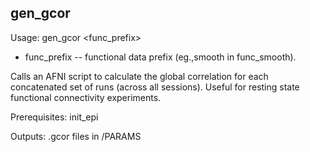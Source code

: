 gen_gcor
--------
Usage: gen_gcor <func_prefix>

+ func_prefix -- functional data prefix (eg.,smooth in func_smooth).

Calls an AFNI script to calculate the global correlation for each concatenated set of runs (across all sessions). Useful for resting state functional connectivity experiments.

Prerequisites: init_epi

Outputs: .gcor files in /PARAMS
